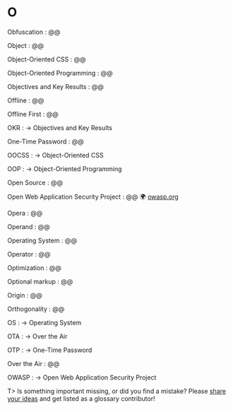 # O

Obfuscation
: @@

Object
: @@

Object-Oriented CSS
: @@

Object-Oriented Programming
: @@

Objectives and Key Results
: @@

Offline
: @@

Offline First
: @@

OKR
: → Objectives and Key Results

One-Time Password
: @@

OOCSS
: → Object-Oriented CSS

OOP
: → Object-Oriented Programming

Open Source
: @@

Open Web Application Security Project
: @@ 🌍&nbsp;[owasp.org](https://www.owasp.org/)

Opera
: @@

Operand
: @@

Operating System
: @@

Operator
: @@

Optimization
: @@

Optional markup
: @@

Origin
: @@

Orthogonality
: @@

OS
: → Operating System

OTA
: → Over the Air

OTP
: → One-Time Password

Over the Air
: @@

OWASP
: → Open Web Application Security Project

T> Is something important missing, or did you find a mistake? Please [share your ideas](https://github.com/j9t/web-development-glossary/blob/master/manuscript/o.md) and get listed as a glossary contributor!